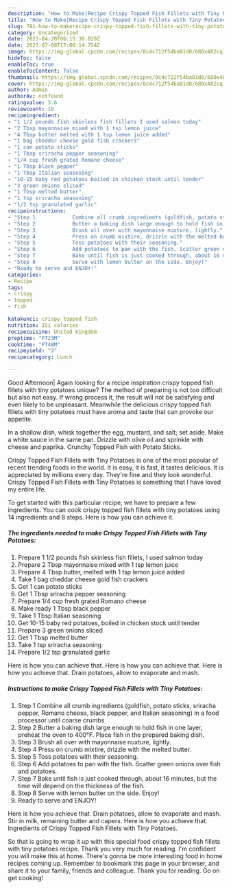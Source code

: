 ```yaml
---
description: "How to Make|Recipe Crispy Topped Fish Fillets with Tiny Potatoes {That is Delicious"
title: "How to Make|Recipe Crispy Topped Fish Fillets with Tiny Potatoes {That is Delicious"
slug: 781-how-to-makerecipe-crispy-topped-fish-fillets-with-tiny-potatoes-that-is-delicious
category: Uncategorized
date: 2023-04-20T06:15:30.029Z
date: 2023-07-08T17:00:14.754Z
image: https://img-global.cpcdn.com/recipes/8c4c712f54ba81d8/680x482cq70/crispy-topped-fish-fillets-with-tiny-potatoes-recipe-main-photo.jpg
hideToc: false
enableToc: true
enableTocContent: false
thumbnail: https://img-global.cpcdn.com/recipes/8c4c712f54ba81d8/680x482cq70/crispy-topped-fish-fillets-with-tiny-potatoes-recipe-main-photo.jpg
cover: https://img-global.cpcdn.com/recipes/8c4c712f54ba81d8/680x482cq70/crispy-topped-fish-fillets-with-tiny-potatoes-recipe-main-photo.jpg
author: Admin
authorAv: notfound
ratingvalue: 3.6
reviewcount: 18
recipeingredient:
- "1 1/2 pounds fish skinless fish fillets I used salmon today"
- "2 Tbsp mayonnaise mixed with 1 tsp lemon juice"
- "4 Tbsp butter melted with 1 tsp lemon juice added"
- "1 bag cheddar cheese gold fish crackers"
- "1 can potato sticks"
- "1 Tbsp sriracha pepper seasoning"
- "1/4 cup fresh grated Romano cheese"
- "1 Tbsp black pepper"
- "1 Tbsp Italian seasoning"
- "10-15 baby red potatoes boiled in chicken stock until tender"
- "3 green onions sliced"
- "1 Tbsp melted butter"
- "1 tsp sriracha seasoning"
- "1/2 tsp granulated garlic"
recipeinstructions:
- "Step 1            Combine all crumb ingredients (goldfish, potato sticks, sriracha pepper, Romano cheese, black pepper, and Italian seasoning) in a food processor until coarse crumbs"
- "Step 2            Butter a baking dish large enough to hold fish in one layer, preheat the oven to 400°F. Place fish in the prepared baking dish."
- "Step 3            Brush all over with mayonnaise nuxture, lightly."
- "Step 4            Press on crumb mixtire, drizzle with the melted butter."
- "Step 5            Toss potatoes with their seasoning."
- "Step 6            Add potatoes to pan with the fish. Scatter green onions over fish and potatoes."
- "Step 7            Bake until fish is just cooked through, about 16 minutes, but the time will depend on the thickness of the fish."
- "Step 8            Serve with lemon butter on the side. Enjoy!"
- "Ready to serve and ENJOY!"
categories:
- Recipe
tags:
- crispy
- topped
- fish

katakunci: crispy topped fish 
nutrition: 151 calories
recipecuisine: United Kingdom
preptime: "PT23M"
cooktime: "PT48M"
recipeyield: "2"
recipecategory: Lunch

---
```



Good Afternoon| Again looking for a recipe inspiration crispy topped fish fillets with tiny potatoes unique? The method of preparing is not too difficult but also not easy. If wrong process it, the result will not be satisfying and even likely to be unpleasant. Meanwhile the delicious crispy topped fish fillets with tiny potatoes must have aroma and taste that can provoke our appetite.





In a shallow dish, whisk together the egg, mustard, and salt; set aside. Make a white sauce in the same pan. Drizzle with olive oil and sprinkle with cheese and paprika. Crunchy Topped Fish with Potato Sticks.

Crispy Topped Fish Fillets with Tiny Potatoes is one of the most popular of recent trending foods in the world. It is easy, it is fast, it tastes delicious. It is appreciated by millions every day. They're fine and they look wonderful. Crispy Topped Fish Fillets with Tiny Potatoes is something that I have loved my entire life.


To get started with this particular recipe, we have to prepare a few ingredients. You can cook crispy topped fish fillets with tiny potatoes using 14 ingredients and 8 steps. Here is how you can achieve it.

<!--inarticleads1-->

##### The ingredients needed to make Crispy Topped Fish Fillets with Tiny Potatoes:

1. Prepare 1 1/2 pounds fish skinless fish fillets, I used salmon today
1. Prepare 2 Tbsp mayonnaise mixed with 1 tsp lemon juice
1. Prepare 4 Tbsp butter, melted with 1 tsp lemon juice added
1. Take 1 bag cheddar cheese gold fish crackers
1. Get 1 can potato sticks
1. Get 1 Tbsp sriracha pepper seasoning
1. Prepare 1/4 cup fresh grated Romano cheese
1. Make ready 1 Tbsp black pepper
1. Take 1 Tbsp Italian seasoning
1. Get 10-15 baby red potatoes, boiled in chicken stock until tender
1. Prepare 3 green onions sliced
1. Get 1 Tbsp melted butter
1. Take 1 tsp sriracha seasoning
1. Prepare 1/2 tsp granulated garlic


Here is how you can achieve that. Here is how you can achieve that. Here is how you achieve that. Drain potatoes, allow to evaporate and mash. 

<!--inarticleads2-->

##### Instructions to make Crispy Topped Fish Fillets with Tiny Potatoes:

1. Step 1            Combine all crumb ingredients (goldfish, potato sticks, sriracha pepper, Romano cheese, black pepper, and Italian seasoning) in a food processor until coarse crumbs
1. Step 2            Butter a baking dish large enough to hold fish in one layer, preheat the oven to 400°F. Place fish in the prepared baking dish.
1. Step 3            Brush all over with mayonnaise nuxture, lightly.
1. Step 4            Press on crumb mixtire, drizzle with the melted butter.
1. Step 5            Toss potatoes with their seasoning.
1. Step 6            Add potatoes to pan with the fish. Scatter green onions over fish and potatoes.
1. Step 7            Bake until fish is just cooked through, about 16 minutes, but the time will depend on the thickness of the fish.
1. Step 8            Serve with lemon butter on the side. Enjoy!
1. Ready to serve and ENJOY!

Here is how you achieve that. Drain potatoes, allow to evaporate and mash. Stir in milk, remaining butter and capers. Here is how you achieve that. Ingredients of Crispy Topped Fish Fillets with Tiny Potatoes. 

So that is going to wrap it up with this special food crispy topped fish fillets with tiny potatoes recipe. Thank you very much for reading. I'm confident you will make this at home. There's gonna be more interesting food in home recipes coming up. Remember to bookmark this page in your browser, and share it to your family, friends and colleague. Thank you for reading. Go on get cooking!
